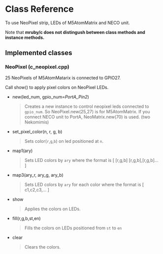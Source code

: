 # Class Reference 
To use NeoPixel strip, LEDs of M5AtomMatrix and NECO unit.

Note that **mruby/c does not distingush between class methods and instance methods.**

## Implemented classes

### NeoPixel (c_neopixel.cpp)
25 NeoPixels of M5AtomMatarix is connected to GPIO27.

Call show() to apply pixel colors on NeoPixel LEDs.

- new(led_num, gpio_num=_PortA_Pin2_)
  > Creates a new instance to control neopixel leds connected to `gpio_num`.
  > So NeoPixel.new(25,27) is for M5AtomMatrix.
  > If you connect NECO unit to PortA, NeoMatrix.new(70) is used. (two Nekomimis)
- set_pixel_color(n, r, g, b)
  > Sets color(`r`,`g`,`b`) on led positioned at `n`.
- map1(ary)
  > Sets LED colors by `ary` where the format is \[ \[r,g,b\] [r,g,b\],\[r,g,b\]... \]
- map3(ary_r, ary_g, ary_b)
  > Sets LED colors by `ary` for each color where the format is \[ c1,c2,c3,... \]

- show
  > Applies the colors on LEDs.
- fill(r,g,b,st,en)
  > Fills the colors on LEDs positioned from `st` to `en`
- clear
  > Clears the colors.

